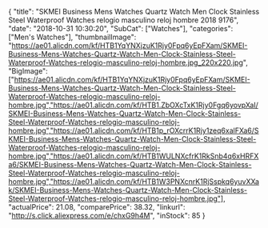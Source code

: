 {
	"title": "SKMEI Business Mens Watches Quartz Watch Men Clock Stainless Steel Waterproof Watches relogio masculino reloj hombre 2018 9176",
	"date": "2018-10-31 10:30:20",
	"SubCat": ["Watches"],
	"categories": ["Men's Watches"],
	"thumbnailImage": "https://ae01.alicdn.com/kf/HTB1YqYNXjzuK1Rjy0Fpq6yEpFXam/SKMEI-Business-Mens-Watches-Quartz-Watch-Men-Clock-Stainless-Steel-Waterproof-Watches-relogio-masculino-reloj-hombre.jpg_220x220.jpg",
	"BigImage": ["https://ae01.alicdn.com/kf/HTB1YqYNXjzuK1Rjy0Fpq6yEpFXam/SKMEI-Business-Mens-Watches-Quartz-Watch-Men-Clock-Stainless-Steel-Waterproof-Watches-relogio-masculino-reloj-hombre.jpg","https://ae01.alicdn.com/kf/HTB1.ZbOXcTxK1Rjy0Fgq6yovpXaI/SKMEI-Business-Mens-Watches-Quartz-Watch-Men-Clock-Stainless-Steel-Waterproof-Watches-relogio-masculino-reloj-hombre.jpg","https://ae01.alicdn.com/kf/HTB1p_rOXcrrK1Rjy1zeq6xalFXa6/SKMEI-Business-Mens-Watches-Quartz-Watch-Men-Clock-Stainless-Steel-Waterproof-Watches-relogio-masculino-reloj-hombre.jpg","https://ae01.alicdn.com/kf/HTB1WULNXcfrK1RkSnb4q6xHRFXa6/SKMEI-Business-Mens-Watches-Quartz-Watch-Men-Clock-Stainless-Steel-Waterproof-Watches-relogio-masculino-reloj-hombre.jpg","https://ae01.alicdn.com/kf/HTB1W3PNXcnrK1RjSspkq6yuvXXak/SKMEI-Business-Mens-Watches-Quartz-Watch-Men-Clock-Stainless-Steel-Waterproof-Watches-relogio-masculino-reloj-hombre.jpg"],
	"actualPrice": 21.08,
	"comparePrice": 38.32,
	"linkurl": "http://s.click.aliexpress.com/e/chxG9h4M",
	"inStock": 85
}
